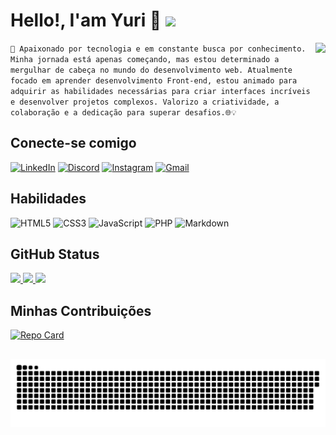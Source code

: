 
# Hello!, I'am Yuri 👋 ![](https://komarev.com/ghpvc/?username=yurioff)

<a href="https://github.com/yurioff">
<img align="right" height="160em" src="https://i.pinimg.com/originals/15/d1/7c/15d17c149b41de50f20d750e481010fa.gif">
</a>



``🚀 Apaixonado por tecnologia e em constante busca por conhecimento. Minha jornada está apenas começando, mas estou determinado a mergulhar de cabeça no mundo do desenvolvimento web. Atualmente focado em aprender desenvolvimento Front-end, estou animado para adquirir as habilidades necessárias para criar interfaces incríveis e desenvolver projetos complexos. Valorizo a criatividade, a colaboração e a dedicação para superar desafios.🌐💡``

## Conecte-se comigo

[![LinkedIn](https://img.shields.io/badge/LinkedIn-000?style=for-the-badge&logo=linkedin&logoColor=0E76A8)](https://www.linkedin.com/in/yuri-moreira/)
[![Discord](https://img.shields.io/badge/Discord-000?style=for-the-badge&logo=discord)](https://www.discord.com/in/cutt.htll/)
[![Instagram](https://img.shields.io/badge/Instagram-000?style=for-the-badge&logo=instagram)](https://www.instagram.com/cutt.htll/)
[![Gmail](https://img.shields.io/badge/-Gmail-000?style=for-the-badge&logo=gmail&logoColor=white)](mailto:yuri.moreira803@gmail.com)

## Habilidades
![HTML5](https://img.shields.io/badge/HTML5-000?style=for-the-badge&logo=html5)
![CSS3](https://img.shields.io/badge/CSS3-000?style=for-the-badge&logo=css3&logoColor=264CE4)
![JavaScript](https://img.shields.io/badge/JavaScript-000?style=for-the-badge&logo=javascript)
![PHP](https://img.shields.io/badge/PHP-000?style=for-the-badge&logo=PHP)
![Markdown](https://img.shields.io/badge/Markdown-000?style=for-the-badge&logo=Markdown&logoColor=Markdown)


## GitHub Status
<a href="#">
  <img height="135em" src="https://github-readme-stats.vercel.app/api?username=yurioff&theme=tokyonight&show_icons=true&hide_border=false&count_private=true">
</a>

<a href="#">
  <img height="135em" src="https://github-readme-streak-stats.herokuapp.com/?user=yurioff&theme=tokyonight&hide_border=false)">
</a>

<a href="#">
<img height="135em" src="https://github-readme-stats.vercel.app/api/top-langs/?username=yurioff&layout=compact&langs_count=7&theme=tokyonight">
</a>


## Minhas Contribuições
[![Repo Card](https://github-readme-stats.vercel.app/api/pin/?username=yurioff&repo=yurioff&layout=compact&langs_count=7&theme=tokyonight)](https://github.com/yurioff/dio-lab-open-source)

##

![Snake animation](https://github.com/yurioff/yurioff/blob/output/github-contribution-grid-snake.svg)
